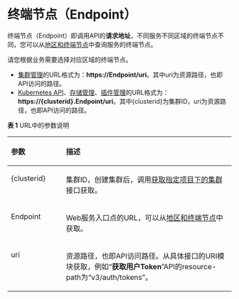 # 终端节点（Endpoint）<a name="cce_02_0330"></a>

终端节点（Endpoint）即调用API的**请求地址**，不同服务不同区域的终端节点不同，您可以从[地区和终端节点](https://developer.huaweicloud.com/endpoint?cce)中查询服务的终端节点。

请您根据业务需要选择对应区域的终端节点。

-   [集群管理](集群管理.md)的URL格式为：**https://Endpoint/uri**。其中uri为资源路径，也即API访问的路径。
-   [Kubernetes API](Kubernetes-API.md)、[存储管理](存储管理.md)、[插件管理](插件管理.md)的URL格式为：**https://\{clusterid\}.Endpoint/uri**。其中\{clusterid\}为集群ID，uri为资源路径，也即API访问的路径。

**表 1**  URL中的参数说明

<a name="table7272144324912"></a>
<table><thead align="left"><tr id="cce_02_0102_row12957510145518"><th class="cellrowborder" valign="top" width="24.529999999999998%" id="mcps1.2.3.1.1"><p id="cce_02_0102_p195751012559"><a name="cce_02_0102_p195751012559"></a><a name="cce_02_0102_p195751012559"></a>参数</p>
</th>
<th class="cellrowborder" valign="top" width="75.47%" id="mcps1.2.3.1.2"><p id="cce_02_0102_p5957810135511"><a name="cce_02_0102_p5957810135511"></a><a name="cce_02_0102_p5957810135511"></a>描述</p>
</th>
</tr>
</thead>
<tbody><tr id="cce_02_0102_row12957210115515"><td class="cellrowborder" valign="top" width="24.529999999999998%" headers="mcps1.2.3.1.1 "><p id="cce_02_0102_p20957181010553"><a name="cce_02_0102_p20957181010553"></a><a name="cce_02_0102_p20957181010553"></a>{clusterid}</p>
</td>
<td class="cellrowborder" valign="top" width="75.47%" headers="mcps1.2.3.1.2 "><p id="cce_02_0102_p19571410195516"><a name="cce_02_0102_p19571410195516"></a><a name="cce_02_0102_p19571410195516"></a>集群ID，创建集群后，调用<a href="获取指定项目下的集群.md">获取指定项目下的集群</a>接口获取。</p>
</td>
</tr>
<tr id="cce_02_0102_row195716107550"><td class="cellrowborder" valign="top" width="24.529999999999998%" headers="mcps1.2.3.1.1 "><p id="cce_02_0102_p119571610115515"><a name="cce_02_0102_p119571610115515"></a><a name="cce_02_0102_p119571610115515"></a>Endpoint</p>
</td>
<td class="cellrowborder" valign="top" width="75.47%" headers="mcps1.2.3.1.2 "><p id="cce_02_0102_p4957181017553"><a name="cce_02_0102_p4957181017553"></a><a name="cce_02_0102_p4957181017553"></a>Web服务入口点的URL，可以从<a href="https://developer.huaweicloud.com/endpoint?cce" target="_blank" rel="noopener noreferrer">地区和终端节点</a>中获取。</p>
</td>
</tr>
<tr id="cce_02_0102_row0957191065512"><td class="cellrowborder" valign="top" width="24.529999999999998%" headers="mcps1.2.3.1.1 "><p id="cce_02_0102_p179581410115511"><a name="cce_02_0102_p179581410115511"></a><a name="cce_02_0102_p179581410115511"></a>uri</p>
</td>
<td class="cellrowborder" valign="top" width="75.47%" headers="mcps1.2.3.1.2 "><p id="cce_02_0102_p149587102555"><a name="cce_02_0102_p149587102555"></a><a name="cce_02_0102_p149587102555"></a>资源路径，也即API访问路径。从具体接口的URI模块获取，例如“<strong id="cce_02_0102_b19958151018554"><a name="cce_02_0102_b19958151018554"></a><a name="cce_02_0102_b19958151018554"></a>获取用户Token</strong>”API的resource-path为“v3/auth/tokens”。</p>
</td>
</tr>
</tbody>
</table>

